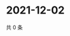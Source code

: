 # 2021-12-02

共 0 条

<!-- BEGIN WEIBO -->
<!-- 最后更新时间 Thu Dec 02 2021 16:14:01 GMT+0800 (China Standard Time) -->

<!-- END WEIBO -->
